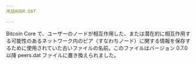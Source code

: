 ```yaml
---
用語ADDR.DAT

---
```

Bitcoin Core で、ユーザーのノードが相互作用した、または潜在的に相互作用する可能性のあるネットワーク内のピア（すなわちノード）に関する情報を保存するために使用されていた古いファイルの名前。このファイルはバージョン 0.7.0 以降 peers.dat ファイルに置き換えられました。